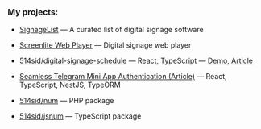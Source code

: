 ### My projects:
* [SignageList](https://github.com/514sid/digital-signage-list) — A curated list of digital signage software
* [Screenlite Web Player](https://github.com/screenlite/web-player) — Digital signage web player 

* [514sid/digital-signage-schedule](https://github.com/514sid/digital-signage-schedule) — React, TypeScript — [Demo](https://signage.pages.dev/), [Article](https://514sid.hashnode.dev/user-friendly-content-scheduling-in-digital-signage)
* [Seamless Telegram Mini App Authentication (Article)](https://514sid.hashnode.dev/seamless-telegram-mini-app-authentication-with-react-and-nestjs-a-step-by-step-guide) — React, TypeScript, NestJS, TypeORM
* [514sid/num](https://github.com/514sid/num) — PHP package
* [514sid/jsnum](https://github.com/514sid/jsnum) — TypeScript package

